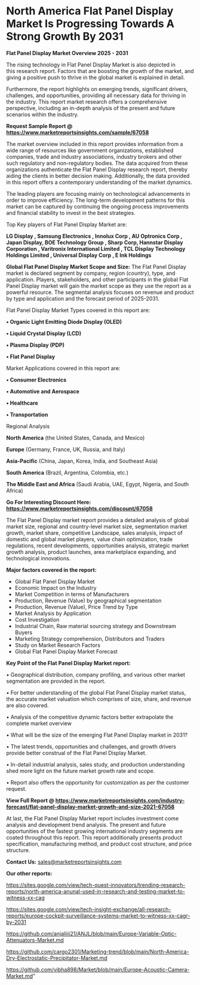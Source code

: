 # North America Flat Panel Display Market Is Progressing Towards A Strong Growth By 2031

<Strong> Flat Panel Display Market Overview 2025 - 2031</strong>

The rising technology in Flat Panel Display Market is also depicted in this research report. Factors that are boosting the growth of the market, and giving a positive push to thrive in the global market is explained in detail.

Furthermore, the report highlights on emerging trends, significant drivers, challenges, and opportunities, providing all necessary data for thriving in the industry. This report market research offers a comprehensive perspective, including an in-depth analysis of the present and future scenarios within the industry.

<strong>Request Sample Report @ <a href=https://www.marketreportsinsights.com/sample/67058>https://www.marketreportsinsights.com/sample/67058</a></strong>

The market overview included in this report provides information from a wide range of resources like government organizations, established companies, trade and industry associations, industry brokers and other such regulatory and non-regulatory bodies. The data acquired from these organizations authenticate the Flat Panel Display research report, thereby aiding the clients in better decision making. Additionally, the data provided in this report offers a contemporary understanding of the market dynamics.

The leading players are focusing mainly on technological advancements in order to improve efficiency. The long-term development patterns for this market can be captured by continuing the ongoing process improvements and financial stability to invest in the best strategies.

Top Key players of Flat Panel Display Market are:

<strong>LG Display , Samsung Electronics , Innolux Corp , AU Optronics Corp , Japan Display, BOE Technology Group , Sharp Corp, Hannstar Display Corporation , Varitronix International Limited , TCL Display Technology Holdings Limited , Universal Display Corp , E Ink Holdings</strong>

<strong><b>Global Flat Panel Display Market Scope and Size:</b></strong>
The Flat Panel Display market is declared segment by company, region (country), type, and application. Players, stakeholders, and other participants in the global Flat Panel Display market will gain the market scope as they use the report as a powerful resource. The segmental analysis focuses on revenue and product by type and application and the forecast period of 2025-2031.

Flat Panel Display Market Types covered in this report are:

<strong>• Organic Light Emitting Diode Display (OLED)

• Liquid Crystal Display (LCD)

• Plasma Display (PDP)

• Flat Panel Display</strong>

Market Applications covered in this report are:

<strong>• Consumer Electronics

• Automotive and Aerospace

• Healthcare

• Transportation</strong> 

Regional Analysis

<strong>North America</strong> (the United States, Canada, and Mexico)

<strong>Europe</strong> (Germany, France, UK, Russia, and Italy)

<strong>Asia-Pacific</strong> (China, Japan, Korea, India, and Southeast Asia)

<strong>South America</strong> (Brazil, Argentina, Colombia, etc.)

<strong>The Middle East and Africa</strong> (Saudi Arabia, UAE, Egypt, Nigeria, and South Africa)

<strong>Go For Interesting Discount Here: <a href=https://www.marketreportsinsights.com/discount/67058>https://www.marketreportsinsights.com/discount/67058</a></strong>

The Flat Panel Display market report provides a detailed analysis of global market size, regional and country-level market size, segmentation market growth, market share, competitive Landscape, sales analysis, impact of domestic and global market players, value chain optimization, trade regulations, recent developments, opportunities analysis, strategic market growth analysis, product launches, area marketplace expanding, and technological innovations.

<strong><b>Major factors covered in the report:</b></strong>
<ul>
  <li>Global Flat Panel Display Market </li>
  <li>Economic Impact on the Industry</li>
  <li>Market Competition in terms of Manufacturers</li>
  <li>Production, Revenue (Value) by geographical segmentation</li>
  <li>Production, Revenue (Value), Price Trend by Type</li>
  <li>Market Analysis by Application</li>
  <li>Cost Investigation</li>
  <li>Industrial Chain, Raw material sourcing strategy and Downstream Buyers</li>
  <li>Marketing Strategy comprehension, Distributors and Traders</li>
  <li>Study on Market Research Factors</li>
  <li>Global Flat Panel Display Market Forecast</li>
</ul>

<strong><b>Key Point of the Flat Panel Display Market report:</b></strong>

• Geographical distribution, company profiling, and various other market segmentation are provided in the report.

• For better understanding of the global Flat Panel Display market status, the accurate market valuation which comprises of size, share, and revenue are also covered.

• Analysis of the competitive dynamic factors better extrapolate the complete market overview

• What will be the size of the emerging Flat Panel Display market in 2031?

• The latest trends, opportunities and challenges, and growth drivers provide better construal of the Flat Panel Display Market.

• In-detail industrial analysis, sales study, and production understanding shed more light on the future market growth rate and scope.

• Report also offers the opportunity for customization as per the customer request.

<strong><b>View Full Report @ <a href=https://www.marketreportsinsights.com/industry-forecast/flat-panel-display-market-growth-and-size-2021-67058>https://www.marketreportsinsights.com/industry-forecast/flat-panel-display-market-growth-and-size-2021-67058</a></b></strong>


At last, the Flat Panel Display Market report includes investment come analysis and development trend analysis. The present and future opportunities of the fastest growing international industry segments are coated throughout this report. This report additionally presents product specification, manufacturing method, and product cost structure, and price structure.

<strong>Contact Us:</strong>
sales@marketreportsinsights.com

<strong>Our other reports:</strong>

<a href=https://sites.google.com/view/tech-quest-innovators/trending-research-reports/north-america-anunal-used-in-research-and-testing-market-to-witness-xx-cag>https://sites.google.com/view/tech-quest-innovators/trending-research-reports/north-america-anunal-used-in-research-and-testing-market-to-witness-xx-cag</a>

<a href=https://sites.google.com/view/tech-insight-exchange/all-research-reports/europe-cockpit-surveillance-systems-market-to-witness-xx-cagr-by-2031>https://sites.google.com/view/tech-insight-exchange/all-research-reports/europe-cockpit-surveillance-systems-market-to-witness-xx-cagr-by-2031</a>

<a href=https://github.com/anjaliiii21/ANJL/blob/main/Europe-Variable-Optic-Attenuators-Market.md>https://github.com/anjaliiii21/ANJL/blob/main/Europe-Variable-Optic-Attenuators-Market.md</a>

<a href=https://github.com/cargo2301/Marketing-trend/blob/main/North-America-Dry-Electrostatic-Precipitator-Market.md>https://github.com/cargo2301/Marketing-trend/blob/main/North-America-Dry-Electrostatic-Precipitator-Market.md</a>

<a href=https://github.com/vibha898/Market/blob/main/Europe-Acoustic-Camera-Market.md>https://github.com/vibha898/Market/blob/main/Europe-Acoustic-Camera-Market.md</a>"
